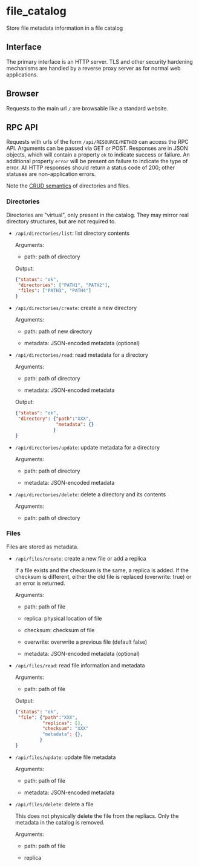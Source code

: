 # file_catalog
Store file metadata information in a file catalog

## Interface

The primary interface is an HTTP server. TLS and other security
hardening mechanisms are handled by a reverse proxy server as
for normal web applications.

## Browser

Requests to the main url `/` are browsable like a standard website.

## RPC API

Requests with urls of the form `/api/RESOURCE/METHOD` can access the
RPC API. Arguments can be passed via GET or POST. Responses are
in JSON objects, which will contain a property `ok` to indicate
success or failure. An additional property `error` will be present
on failure to indicate the type of error. All HTTP responses should
return a status code of 200; other statuses are non-application
errors.

Note the [CRUD semantics](https://en.wikipedia.org/wiki/Create,_read,_update_and_delete)
of directories and files.

### Directories

Directories are "virtual", only present in the catalog.
They may mirror real directory structures, but are not required to.

* `/api/directories/list`: list directory contents

  Arguments:
  
  * path: path of directory

  Output:
  
  ```json
  {"status": "ok",
   "directories": ["PATH1", "PATH2"],
   "files": ["PATH3", "PATH4"]
  }
  ```

* `/api/directories/create`: create a new directory

  Arguments:
  
  * path: path of new directory
  
  * metadata: JSON-encoded metadata (optional)

* `/api/directories/read`: read metadata for a directory

  Arguments:

  * path: path of directory
  
  * metadata: JSON-encoded metadata

  Output:
  
  ```json
  {"status": "ok",
   "directory": {"path":"XXX",
                 "metadata": {}
                }
  }
  ```

* `/api/directories/update`: update metadata for a directory

  Arguments:

  * path: path of directory
  
  * metadata: JSON-encoded metadata

* `/api/directories/delete`: delete a directory and its contents

  Arguments:
  
  * path: path of directory

### Files

Files are stored as metadata.

* `/api/files/create`: create a new file or add a replica

  If a file exists and the checksum is the same, a replica
  is added. If the checksum is different, either the old
  file is replaced (overwrite: true) or an error is returned.

  Arguments:
  
  * path: path of file
  
  * replica: physical location of file
  
  * checksum: checksum of file
  
  * overwrite: overwrite a previous file (default false)
  
  * metadata: JSON-encoded metadata (optional)

* `/api/files/read`: read file information and metadata

  Arguments:
  
  * path: path of file
  
  Output:
  
  ```json
  {"status": "ok",
   "file": {"path":"XXX",
            "replicas": [],
            "checksum": "XXX"
            "metadata": {},
           }
  }
  ```

* `/api/files/update`: update file metadata

  Arguments:
  
  * path: path of file
  
  * metadata: JSON-encoded metadata

* `/api/files/delete`: delete a file

  This does not physically delete the file from the repliacs.
  Only the metadata in the catalog is removed.

  Arguments:
  
  * path: path of file

  * replica
